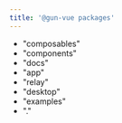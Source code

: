 ```yaml
---
title: '@gun-vue packages'
---
```



  - "composables"
  - "components"
  - "docs"
  - "app"
  - "relay"
  - "desktop"
  - "examples"
  - "."
